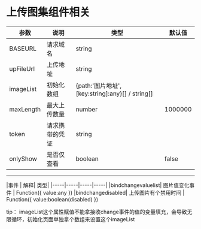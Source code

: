 # 上传图集组件相关

| 参数 | 说明 | 类型 | 默认值 |
|-----|-----|-----|-----|
|BASEURL|	请求域名	|string|	
|upFileUrl|上传地址|string|
|imageList|初始化数组|{path:'图片地址',[key:string]:any}[] / string[]|
|maxLength|最大上传数量|number|1000000|
|token|请求携带的凭证|string|
|onlyShow|是否仅查看|boolean|false|

----------------------------

|事件 | 解释| 类型|
|-----|-----|-----|-----|
|bindchangevaluelist| 图片值变化事件 | Function({ value:any[](valueList) })
|bindchangedisabled| 上传图片有个禁用时间 | Function({ value:boolean(disabled) })
  

tip： imageList这个属性赋值不能拿接收change事件的值的变量填充，会导致无限循环，初始化页面单独拿个数组来设置这个imageList